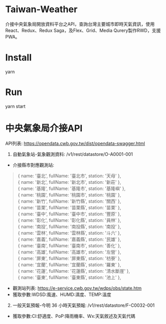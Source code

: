 # Taiwan-Weather
介接中央氣象局開放資料平台之API，查詢台灣主要城市即時天氣資訊，使用React、Redux、Redux Saga，及Flex、Grid、Media Qurery製作RWD，支援PWA。
# Install
yarn
# Run
yarn start
# 中央氣象局介接API
API列表: https://opendata.cwb.gov.tw/dist/opendata-swagger.html
1. 自動氣象站-氣象觀測資料: /v1/rest/datastore/O-A0001-001
* 介接縣市對應觀測站:  
> { name: '臺北', fullName: '臺北市', station: '天母' },  
> { name: '新北', fullName: '新北市', station: '新莊' },  
> { name: '基隆', fullName: '基隆市', station: '基隆嶼' },  
> { name: '桃園', fullName: '桃園市', station: '桃園' },  
> { name: '新竹', fullName: '新竹縣', station: '關西' },  
> { name: '苗栗', fullName: '苗栗縣', station: '苗栗' },  
> { name: '臺中', fullName: '臺中市', station: '豐原' },  
> { name: '彰化', fullName: '彰化縣', station: '員林' },  
> { name: '南投', fullName: '南投縣', station: '南投' },  
> { name: '雲林', fullName: '雲林縣', station: '斗六' },  
> { name: '嘉義', fullName: '嘉義縣', station: '民雄' },  
> { name: '臺南', fullName: '臺南市', station: '善化' },  
> { name: '高雄', fullName: '高雄市', station: '左營' },  
> { name: '屏東', fullName: '屏東縣', station: '枋寮' },  
> { name: '宜蘭', fullName: '宜蘭縣', station: '羅東' },  
> { name: '花蓮', fullName: '花蓮縣', station: '清水斷崖' },  
> { name: '臺東', fullName: '臺東縣', station: '池上' },  
* 觀測站列表: https://e-service.cwb.gov.tw/wdps/obs/state.htm
* 獲取參數:WDSD:風速、HUMD:濕度、TEMP:溫度
2. 一般天氣預報-今明 36 小時天氣預報: /v1/rest/datastore/F-C0032-001
* 獲取參數:CI:舒適度、PoP:降雨機率、Wx:天氣敘述及天氣代碼
